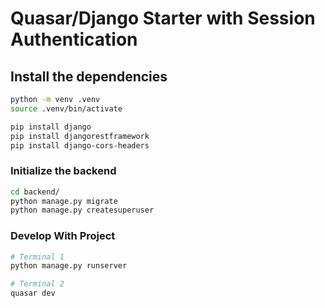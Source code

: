 # Quasar/Django Starter with Session Authentication

## Install the dependencies

```bash
python -m venv .venv
source .venv/bin/activate

pip install django
pip install djangorestframework
pip install django-cors-headers
```

### Initialize the backend

```bash
cd backend/
python manage.py migrate
python manage.py createsuperuser
```

### Develop With Project

```bash
# Terminal 1
python manage.py runserver
```

```bash
# Terminal 2
quasar dev
```
